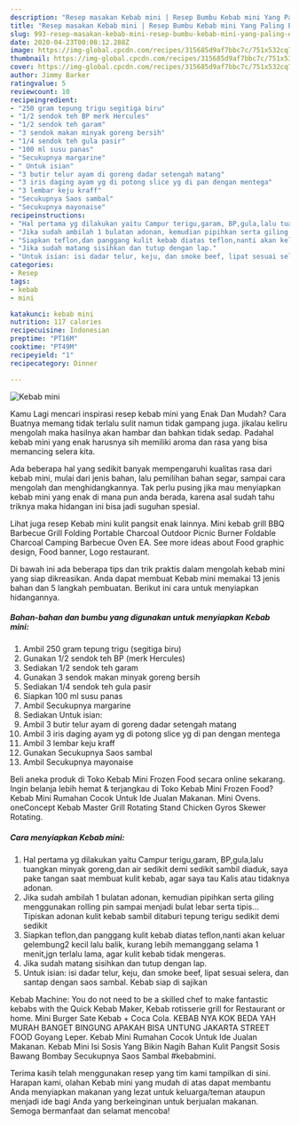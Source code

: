 ```yaml
---
description: "Resep masakan Kebab mini | Resep Bumbu Kebab mini Yang Paling Enak"
title: "Resep masakan Kebab mini | Resep Bumbu Kebab mini Yang Paling Enak"
slug: 993-resep-masakan-kebab-mini-resep-bumbu-kebab-mini-yang-paling-enak
date: 2020-04-23T00:08:12.288Z
image: https://img-global.cpcdn.com/recipes/315685d9af7bbc7c/751x532cq70/kebab-mini-foto-resep-utama.jpg
thumbnail: https://img-global.cpcdn.com/recipes/315685d9af7bbc7c/751x532cq70/kebab-mini-foto-resep-utama.jpg
cover: https://img-global.cpcdn.com/recipes/315685d9af7bbc7c/751x532cq70/kebab-mini-foto-resep-utama.jpg
author: Jimmy Barker
ratingvalue: 5
reviewcount: 10
recipeingredient:
- "250 gram tepung trigu segitiga biru"
- "1/2 sendok teh BP merk Hercules"
- "1/2 sendok teh garam"
- "3 sendok makan minyak goreng bersih"
- "1/4 sendok teh gula pasir"
- "100 ml susu panas"
- "Secukupnya margarine"
- " Untuk isian"
- "3 butir telur ayam di goreng dadar setengah matang"
- "3 iris daging ayam yg di potong slice yg di pan dengan mentega"
- "3 lembar keju kraff"
- "Secukupnya Saos sambal"
- "Secukupnya mayonaise"
recipeinstructions:
- "Hal pertama yg dilakukan yaitu Campur terigu,garam, BP,gula,lalu tuangkan minyak goreng,dan air sedikit demi sedikit sambil diaduk, saya pake tangan saat membuat kulit kebab, agar saya tau Kalis atau tidaknya adonan."
- "Jika sudah ambilah 1 bulatan adonan, kemudian pipihkan serta giling menggunakan rolling pin sampai menjadi bulat lebar serta tipis... Tipiskan adonan kulit kebab sambil ditaburi tepung terigu sedikit demi sedikit"
- "Siapkan teflon,dan panggang kulit kebab diatas teflon,nanti akan keluar gelembung2 kecil lalu balik, kurang lebih memanggang selama 1 menit,jgn terlalu lama, agar kulit kebab tidak mengeras."
- "Jika sudah matang sisihkan dan tutup dengan lap."
- "Untuk isian: isi dadar telur, keju, dan smoke beef, lipat sesuai selera, dan santap dengan saos sambal. Kebab siap di sajikan"
categories:
- Resep
tags:
- kebab
- mini

katakunci: kebab mini 
nutrition: 117 calories
recipecuisine: Indonesian
preptime: "PT16M"
cooktime: "PT49M"
recipeyield: "1"
recipecategory: Dinner

---
```



![Kebab mini](https://img-global.cpcdn.com/recipes/315685d9af7bbc7c/751x532cq70/kebab-mini-foto-resep-utama.jpg)

Kamu Lagi mencari inspirasi resep kebab mini yang Enak Dan Mudah? Cara Buatnya memang tidak terlalu sulit namun tidak gampang juga. jikalau keliru mengolah maka hasilnya akan hambar dan bahkan tidak sedap. Padahal kebab mini yang enak harusnya sih memiliki aroma dan rasa yang bisa memancing selera kita.

Ada beberapa hal yang sedikit banyak mempengaruhi kualitas rasa dari kebab mini, mulai dari jenis bahan, lalu pemilihan bahan segar, sampai cara mengolah dan menghidangkannya. Tak perlu pusing jika mau menyiapkan kebab mini yang enak di mana pun anda berada, karena asal sudah tahu triknya maka hidangan ini bisa jadi suguhan spesial.

Lihat juga resep Kebab mini kulit pangsit enak lainnya. Mini kebab grill BBQ Barbecue Grill Folding Portable Charcoal Outdoor Picnic Burner Foldable Charcoal Camping Barbecue Oven EA. See more ideas about Food graphic design, Food banner, Logo restaurant.


Di bawah ini ada beberapa tips dan trik praktis dalam mengolah kebab mini yang siap dikreasikan. Anda dapat membuat Kebab mini memakai 13 jenis bahan dan 5 langkah pembuatan. Berikut ini cara untuk menyiapkan hidangannya.

<!--inarticleads1-->

##### Bahan-bahan dan bumbu yang digunakan untuk menyiapkan Kebab mini:

1. Ambil 250 gram tepung trigu (segitiga biru)
1. Gunakan 1/2 sendok teh BP (merk Hercules)
1. Sediakan 1/2 sendok teh garam
1. Gunakan 3 sendok makan minyak goreng bersih
1. Sediakan 1/4 sendok teh gula pasir
1. Siapkan 100 ml susu panas
1. Ambil Secukupnya margarine
1. Sediakan  Untuk isian:
1. Ambil 3 butir telur ayam di goreng dadar setengah matang
1. Ambil 3 iris daging ayam yg di potong slice yg di pan dengan mentega
1. Ambil 3 lembar keju kraff
1. Gunakan Secukupnya Saos sambal
1. Ambil Secukupnya mayonaise


Beli aneka produk di Toko Kebab Mini Frozen Food secara online sekarang. Ingin belanja lebih hemat &amp; terjangkau di Toko Kebab Mini Frozen Food? Kebab Mini Rumahan Cocok Untuk Ide Jualan Makanan. Mini Ovens. oneConcept Kebab Master Grill Rotating Stand Chicken Gyros Skewer Rotating. 

<!--inarticleads2-->

##### Cara menyiapkan Kebab mini:

1. Hal pertama yg dilakukan yaitu Campur terigu,garam, BP,gula,lalu tuangkan minyak goreng,dan air sedikit demi sedikit sambil diaduk, saya pake tangan saat membuat kulit kebab, agar saya tau Kalis atau tidaknya adonan.
1. Jika sudah ambilah 1 bulatan adonan, kemudian pipihkan serta giling menggunakan rolling pin sampai menjadi bulat lebar serta tipis... Tipiskan adonan kulit kebab sambil ditaburi tepung terigu sedikit demi sedikit
1. Siapkan teflon,dan panggang kulit kebab diatas teflon,nanti akan keluar gelembung2 kecil lalu balik, kurang lebih memanggang selama 1 menit,jgn terlalu lama, agar kulit kebab tidak mengeras.
1. Jika sudah matang sisihkan dan tutup dengan lap.
1. Untuk isian: isi dadar telur, keju, dan smoke beef, lipat sesuai selera, dan santap dengan saos sambal. Kebab siap di sajikan


Kebab Machine: You do not need to be a skilled chef to make fantastic kebabs with the Quick Kebab Maker, Kebab rotisserie grill for Restaurant or home. Mini Burger Sate Kebab + Coca Cola. KEBAB NYA KOK BEDA YAH MURAH BANGET BINGUNG APAKAH BISA UNTUNG JAKARTA STREET FOOD Goyang Leper. Kebab Mini Rumahan Cocok Untuk Ide Jualan Makanan. Kebab Mini Isi Sosis Yang Bikin Nagih Bahan Kulit Pangsit Sosis Bawang Bombay Secukupnya Saos Sambal #kebabmini. 

Terima kasih telah menggunakan resep yang tim kami tampilkan di sini. Harapan kami, olahan Kebab mini yang mudah di atas dapat membantu Anda menyiapkan makanan yang lezat untuk keluarga/teman ataupun menjadi ide bagi Anda yang berkeinginan untuk berjualan makanan. Semoga bermanfaat dan selamat mencoba!
